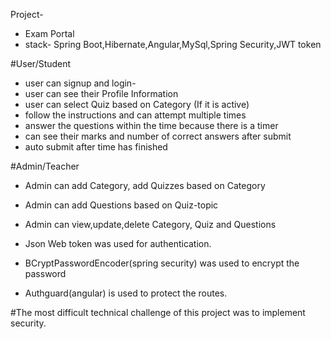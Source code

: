 Project- 
- Exam Portal
- stack- Spring Boot,Hibernate,Angular,MySql,Spring Security,JWT token

#User/Student
- user can signup and login-
- user can see their Profile Information
- user can select Quiz based on Category (If it is active)
- follow the instructions and can attempt multiple times
- answer the questions within the time because there is a timer
- can see their marks and number of correct answers after submit
- auto submit after time has finished

#Admin/Teacher
- Admin can add Category, add Quizzes based on Category
- Admin can add Questions based on Quiz-topic
- Admin can view,update,delete Category, Quiz and Questions

- Json Web token was used for authentication.
- BCryptPasswordEncoder(spring security) was used to encrypt the password 
- Authguard(angular) is used to protect the routes.

#The most difficult technical challenge of this project was to implement security.
